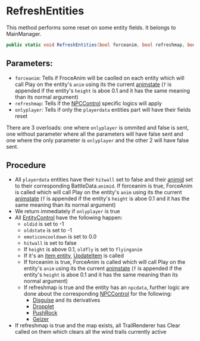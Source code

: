 # RefreshEntities
This method performs some reset on some entity fields. It belongs to MainManager.

```cs
public static void RefreshEntities(bool forceanim, bool refreshmap, bool onlyplayer)
```

## Parameters:

- `forceanim`: Tells if FroceAnim will be caolled on each entity which will call Play on the entity's `anim` using its the current [animstate](../../Entities/EntityControl/Animations/animstate.md) (`f` is appended if the entity's `height` is aboe 0.1 and it has the same meaning than its normal argument)
- `refreshmap`: Tells if the [NPCControl](../../Entities/NPCControl/NPCControl.md) specific logics will apply
- `onlyplayer`: Tells if only the `playerdata` entities part will have their fields reset

There are 3 overloads: one where `onlyplayer` is ommited and false is sent, one without parameter where all the parameters will have false sent and one where the only parameter is `onlyplayer` and the other 2 will have false sent.

## Procedure

- All `playerdata` entities have their `hitwall` set to false and their [animid](../../Enums%20and%20IDs/AnimIDs.md) set to their corresponding BattleData.`animid`. If forceanim is true, ForceAnim is called which will call Play on the entity's `anim` using its the current [animstate](../../Entities/EntityControl/Animations/animstate.md) (`f` is appended if the entity's `height` is aboe 0.1 and it has the same meaning than its normal argument)
- We return immediately if `onlyplayer` is true
- All [EntityControl](../../Entities/EntityControl/EntityControl.md) have the following happen:
  - `oldid` is set to -1
  - `oldstate` is set to -1
  - `emoticoncooldown` is set to 0.0
  - `hitwall` is set to false
  - If `height` is above 0.1, `oldfly` is set to `flyinganim`
  - If it's an [item entity](../../Entities/EntityControl/Item%20entity.md), [UpdateItem](../../Entities/EntityControl/Update%20process/UpdateItem.md) is called
  - If forceanim is true, ForceAnim is called which will call Play on the entity's `anim` using its the current [animstate](../../Entities/EntityControl/Animations/animstate.md) (`f` is appended if the entity's `height` is aboe 0.1 and it has the same meaning than its normal argument)
  - If refreshmap is true and the entity has an `npcdata`, further logic are done about the corresponding [NPCControl](../../Entities/NPCControl/NPCControl.md) for the following:
    - [Disguise](../../Entities/NPCControl/ActionBehaviors/Disguise.md) and its derivatives
    - [Dropplet](../../Entities/NPCControl/ObjectTypes/Dropplet.md)
    - [PushRock](../../Entities/NPCControl/ObjectTypes/PushRock.md)
    - [Geizer](../../Entities/NPCControl/ObjectTypes/Geizer.md)
- If refreshmap is true and the map exists, all TrailRenderer has Clear called on them which clears all the wind trails currently active